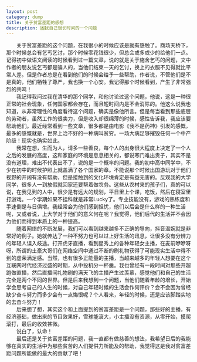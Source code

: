 ```yaml
---
layout: post
category: dump
title: 关于贫富差距的感想
description: 困扰自己很长时间的一个问题
---
```

　　关于贫富差距的这个问题，在我很小的时候应该是就有感触了。商场天桥下，那个时候总会有乞丐乞讨，那个时候零花钱很少，但总会或多或少的给他们一点。记得初中做语文阅读的时候看到过一篇文章，说的就是关于施舍乞丐的问题，文中作者的朋友说乞丐都是骗人的，当他们结束一天的乞讨，换上的衣服不见得就比平常人差。但是作者总是在看到他们的时候会给予一些帮助，作者说，不管他们是不是真的，他们牺牲了尊严，我也换一个心安。我记得那个时候看到，产生了非常强烈的共鸣！<br>
　　我记得我问过我在清华的那个同学，和他讨论过这个问题，他说，这是一种很正常的社会现象，任何国家都会存在，而且短时间内是不会消除的。他这么说我也知道，从非常理性的角度看待这个问题，确实是像他所言。但是每当看到那些底层的劳动者，虽然工作的很卖力，但是收入却很绵薄的时候，感性告诉我，我应该要帮助他们。最近经常看到一些文章，很多都是由电影《我不是药神》引发的感慨，最多的感慨就是，世界上治不好的一种病叫贫穷。一场大病足够摧毁任何一个中产阶级！现实也确实如此。<br>
　　我常在想，生而为人，请多一些善良，每个人的出身很大程度上决定了一个人之后的发展的高度，这和家庭的环境是息息相关的，都说寒门难出贵子，其实不是没有道理，难出不代表出不了，说的是一个概率的问题。我的初中高中同学中，不少在初中的时候护照上就盖满了各个国家的章。不能说那个时候出国游玩对于他们视野的开阔有没有帮助，但是接触到的文化环境肯定是有益无害的。反观我的大学同学，很多人一到放假就回家还要帮着做农务。这些从农村来的孩子们，真的可以说，在我见到的人中，很少是有远大的规划，平日里上个课，吃饭，然后在寝室里打游戏。一个学期如果不挂科就是非常Lucky了。专业技能没有，游戏的熟练度和手速倒是与日俱增。我经常会为他们感到担忧，他们以后会是什么样的一种生活呢，又或者说，上大学对于他们的意义何在呢？我觉得，他们后代的生活并不会因为他们而得到本质上的一种提高。<br>
　　随着网络的不断发展，我们可以看到越来越多不正确的导向，抖音温婉就是非常好的例子。她就传达了一种不努力也可以过上好生活的讯息，让很多没有分辨力的年轻人误入歧途。打开虎牙直播，看到星秀上的各种年轻女主播，在麦前咿咿呀呀，所谓的土豪大哥们在网络空间中通过不断的刷礼物获得了可能现实生活中得不到的虚荣满足感。当然，也有很多正能量的主播，当越来越多的年轻人想要在这个互联网时代经济过盛的时期，从中投机分一杯羹。我也曾经有一段时间对那些开超跑做直播，然后直播间礼物刷的满天飞的主播产生过羡慕，感觉他们和自己的生活完全是两个不同的世界。但是后来我想到一个问题，当他们随着年龄的增长，开始学会思考自己的人生的时候，对自己年轻时候的生活会作何评价？会不会因为曾经缺少奋斗努力而多少会有一点悔恨呢？个人看来，年轻的时候，还是应该脚踏实地的去奋斗努力！<br>
　　后来想了想，其实这个和上面提到的贫富差距是一个问题，那些好的主播，有经济基础，做出来的节目效果好，雪球能滚大，小主播没有资源，从零开始，摸爬滚打，最后的收效甚微。<br>
　　说白了，认命！<br>
　　最后还是关于贫富差距的问题，我一直都有做慈善的想法，我希望日后的我能够在真实的生活中为那些贫苦的人们提供力所能及的帮助，我觉得这是我对贫富差距问题所能做的最大的贡献了吧！